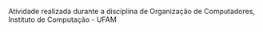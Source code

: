 Atividade realizada durante a disciplina de Organização de Computadores, Instituto de Computação - UFAM
